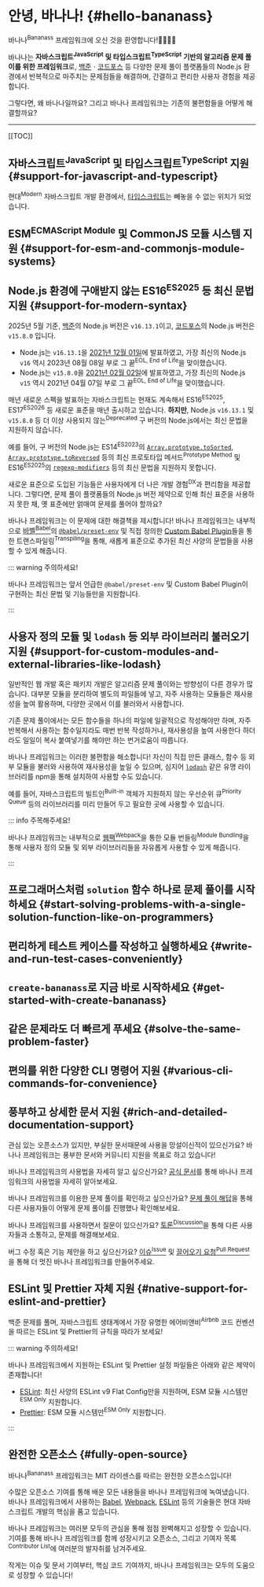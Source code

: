 # 안녕, 바나나! {#hello-bananass}

바나나<sup>Bananass</sup> 프레임워크에 오신 것을 환영합니다!:banana::tada::confetti_ball::partying_face:

바나나는 **자바스크립트<sup>JavaScript</sup> 및 타입스크립트<sup>TypeScript</sup> 기반의 알고리즘 문제 풀이를 위한 프레임워크**로, [백준](https://www.acmicpc.net/)ㆍ[코드포스](https://codeforces.com/) 등 다양한 문제 풀이 플랫폼들의 Node.js 환경에서 반복적으로 마주치는 문제점들을 해결하며, 간결하고 편리한 사용자 경험을 제공합니다.

그렇다면, 왜 바나나일까요? 그리고 바나나 프레임워크는 기존의 불편함들을 어떻게 해결할까요?

---

[[TOC]]

## 자바스크립트<sup>JavaScript</sup> 및 타입스크립트<sup>TypeScript</sup> 지원 {#support-for-javascript-and-typescript}

<!-- @include: @/shared/wip.ko.md -->

현대<sup>Modern</sup> 자바스크립트 개발 환경에서, [타입스크립트](https://www.typescriptlang.org/)는 빼놓을 수 없는 위치가 되었습니다.

## ESM<sup>ECMAScript Module</sup> 및 CommonJS 모듈 시스템 지원 {#support-for-esm-and-commonjs-module-systems}

<!-- @include: @/shared/wip.ko.md -->

## Node.js 환경에 구애받지 않는 ES16<sup>ES2025</sup> 등 최신 문법 지원 {#support-for-modern-syntax}

2025년 5월 기준, [백준](https://help.acmicpc.net/language/info)의 Node.js 버전은 `v16.13.1`이고, [코드포스](https://codeforces.com/)의 Node.js 버전은 `v15.8.0` 입니다.

- Node.js는 `v16.13.1`을 [2021년 12월 01일](https://github.com/nodejs/node/releases/tag/v16.13.1)에 발표하였고, 가장 최신의 Node.js `v16` 역시 2023년 08월 08일 부로 그 끝<sup>EOL, End of Life</sup>을 맞이했습니다.
- Node.js는 `v15.8.0`을 [2021년 02월 02일](https://github.com/nodejs/node/releases/tag/v15.8.0)에 발표하였고, 가장 최신의 Node.js `v15` 역시 2021년 04월 07일 부로 그 끝<sup>EOL, End of Life</sup>을 맞이했습니다.

매년 새로운 스펙을 발표하는 자바스크립트는 현재도 계속해서 ES16<sup>ES2025</sup>, ES17<sup>ES2026</sup> 등 새로운 표준을 매년 출시하고 있습니다. **하지만**, Node.js `v16.13.1` 및 `v15.8.0` 등 더 이상 사용되지 않는<sup>Deprecated</sup> 구 버전의 Node.js에서는 최신 문법을 지원하지 않습니다.

예를 들어, 구 버전의 Node.js는 ES14<sup>ES2023</sup>의 [`Array.prototype.toSorted`](https://developer.mozilla.org/ko/docs/Web/JavaScript/Reference/Global_Objects/Array/toSorted), [`Array.prototype.toReversed`](https://developer.mozilla.org/ko/docs/Web/JavaScript/Reference/Global_Objects/Array/toReversed) 등의 최신 프로토타입 메서드<sup>Prototype Method</sup> 및 ES16<sup>ES2025</sup>의 [`regexp-modifiers`](https://github.com/tc39/proposal-regexp-modifiers) 등의 최신 문법을 지원하지 못합니다.

새로운 표준으로 도입된 기능들은 사용자에게 더 나은 개발 경험<sup>DX</sup>과 편리함을 제공합니다. 그렇다면, 문제 풀이 플랫폼들의 Node.js 버전 제약으로 인해 최신 표준을 사용하지 못한 채, 옛 표준에만 얽매여 문제를 풀어야 할까요?

바나나 프레임워크는 이 문제에 대한 해결책을 제시합니다! 바나나 프레임워크는 내부적으로 [바벨<sup>Babel</sup>](https://babeljs.io/)의 [`@babel/preset-env`](https://babeljs.io/docs/babel-preset-env) 및 직접 정의한 [Custom Babel Plugin](https://github.com/lumirlumir/npm-bananass/tree/main/packages/bananass/src/babel-plugins)들을 통한 트랜스파일링<sup>Transpiling</sup>을 통해, 새롭게 표준으로 추가된 최신 사양의 문법들을 사용할 수 있게 해줍니다.

::: warning 주의하세요!

바나나 프레임워크는 앞서 언급한 `@babel/preset-env` 및 Custom Babel Plugin이 구현하는 최신 문법 및 기능들만을 지원합니다.

:::

## 사용자 정의 모듈 및 `lodash` 등 외부 라이브러리 불러오기 지원 {#support-for-custom-modules-and-external-libraries-like-lodash}

일반적인 웹 개발 혹은 패키지 개발은 알고리즘 문제 풀이와는 방향성이 다른 경우가 많습니다. 대부분 모듈을 분리하여 별도의 파일들에 넣고, 자주 사용하는 모듈들은 재사용성을 높여 활용하며, 다양한 곳에서 이를 불러와서 사용합니다.

기존 문제 풀이에서는 모든 함수들을 하나의 파일에 일괄적으로 작성해야만 하며, 자주 반복해서 사용하는 함수일지라도 매번 반복 작성하거나, 재사용성을 높여 사용한다 하더라도 일일이 복사 붙여넣기를 해야만 하는 번거로움이 따릅니다.

바나나 프레임워크는 이러한 불편함을 해소합니다! 자신이 직접 만든 클래스, 함수 등 외부 모듈을 불러와 사용하여 재사용성을 높일 수 있으며, 심지어 [`lodash`](https://www.npmjs.com/package/lodash) 같은 유명 라이브러리를 npm을 통해 설치하여 사용할 수도 있습니다.

예를 들어, 자바스크립트의 빌트인<sup>Built-in</sup> 객체가 지원하지 않는 우선순위 큐<sup>Priority Queue</sup> 등의 라이브러리를 미리 만들어 두고 필요한 곳에 사용할 수 있습니다.

::: info 주목해주세요!

바나나 프레임워크는 내부적으로 [웹팩<sup>Webpack</sup>](https://webpack.js.org/)을 통한 모듈 번들링<sup>Module Bundling</sup>을 통해 사용자 정의 모듈 및 외부 라이브러리들을 자유롭게 사용할 수 있게 해줍니다.

:::

## 프로그래머스처럼 `solution` 함수 하나로 문제 풀이를 시작하세요 {#start-solving-problems-with-a-single-solution-function-like-on-programmers}

<!-- @include: @/shared/wip.ko.md -->

## 편리하게 테스트 케이스를 작성하고 실행하세요 {#write-and-run-test-cases-conveniently}

<!-- @include: @/shared/wip.ko.md -->

## `create-bananass`로 지금 바로 시작하세요 {#get-started-with-create-bananass}

<!-- @include: @/shared/wip.ko.md -->

## 같은 문제라도 더 빠르게 푸세요 {#solve-the-same-problem-faster}

<!-- @include: @/shared/wip.ko.md -->

## 편의를 위한 다양한 CLI 명령어 지원 {#various-cli-commands-for-convenience}

<!-- @include: @/shared/wip.ko.md -->

## 풍부하고 상세한 문서 지원 {#rich-and-detailed-documentation-support}

관심 있는 오픈소스가 있지만, 부실한 문서때문에 사용을 망설이신적이 있으신가요? 바나나 프레임워크는 풍부한 문서와 커뮤니티 지원을 목표로 하고 있습니다!

바나나 프레임워크의 사용법을 자세히 알고 싶으신가요? [공식 문서](https://bananass.lumir.page)를 통해 바나나 프레임워크의 사용법을 자세히 알아보세요.

바나나 프레임워크를 이용한 문제 풀이를 확인하고 싶으신가요? [문제 풀이 해답](../solutions/index.md)을 통해 다른 사용자들이 어떻게 문제 풀이를 진행했나 확인해보세요.

바나나 프레임워크를 사용하면서 질문이 있으신가요? [토론<sup>Discussion</sup>](https://github.com/lumirlumir/npm-bananass/discussions)을 통해 다른 사용자들과 소통하고, 문제를 해결해보세요.

버그 수정 혹은 기능 제안을 하고 싶으신가요? [이슈<sup>Issue</sup>](https://github.com/lumirlumir/npm-bananass/issues) 및 [끌어오기 요청<sup>Pull Request</sup>](https://github.com/lumirlumir/npm-bananass/pulls)을 통해 더 멋진 바나나 프레임워크를 만들어주세요.

## ESLint 및 Prettier 자체 지원 {#native-support-for-eslint-and-prettier}

백준 문제를 풀며, 자바스크립트 생태계에서 가장 유명한 에어비앤비<sup>Airbnb</sup> 코드 컨벤션을 따르는 ESLint 및 Prettier의 규칙을 따라가 보세요!

::: warning 주의하세요!

바나나 프레임워크에서 지원하는 ESLint 및 Prettier 설정 파일들은 아래와 같은 제약이 존재합니다!

- [ESLint](https://eslint.org/): 최신 사양의 ESLint v9 Flat Config만을 지원하며, ESM 모듈 시스템만<sup>ESM Only</sup> 지원합니다.
- [Prettier](https://prettier.io/): ESM 모듈 시스템만<sup>ESM Only</sup> 지원합니다.

:::

## 완전한 오픈소스 {#fully-open-source}

바나나<sup>Bananass</sup> 프레임워크는 MIT 라이센스를 따르는 완전한 오픈소스입니다!

수많은 오픈소스 기여를 통해 배운 모든 내용들을 바나나 프레임워크에 녹여냈습니다. 바나나 프레임워크에서 사용하는 [Babel](https://babeljs.io/), [Webpack](https://webpack.js.org/), [ESLint](https://eslint.org/) 등의 기술들은 현대 자바스크립트 개발의 핵심을 품고 있습니다.

바나나 프레임워크는 여러분 모두의 관심을 통해 점점 완벽해지고 성장할 수 있습니다. 기여를 통해 바나나 프레임워크를 함께 성장시키고 오픈소스, 그리고 기여자 목록<sup>Contributor List</sup>에 여러분의 발자취를 남겨주세요.

작게는 이슈 및 문서 기여부터, 핵심 코드 기여까지, 바나나 프레임워크는 모두의 도움으로 성장할 수 있습니다!
